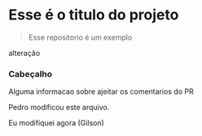 # Esse é o titulo do projeto

> Esse repositorio é um exemplo

alteração
### Cabeçalho

Alguma informacao sobre ajeitar os comentarios do PR

Pedro modificou este arquivo.

Eu modifiquei agora (Gilson)

